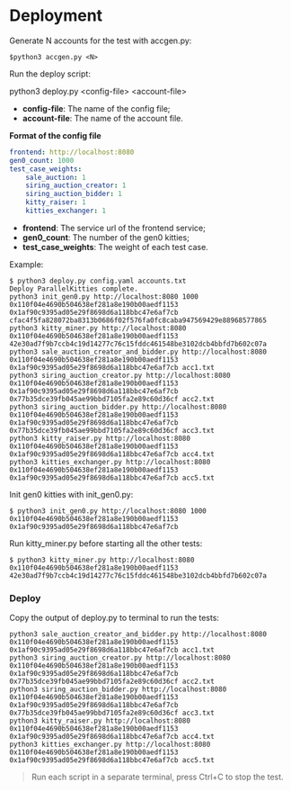# Deployment

Generate N accounts for the test with accgen.py:

```shell
$python3 accgen.py <N>
```

Run the deploy script:

python3 deploy.py \<config-file> \<account-file>

* **config-file**: The name of the config file;
* **account-file**: The name of the account file.

**Format of the config file**

```YAML
frontend: http://localhost:8080
gen0_count: 1000
test_case_weights:
    sale_auction: 1
    siring_auction_creator: 1
    siring_auction_bidder: 1
    kitty_raiser: 1
    kitties_exchanger: 1
```

* **frontend**: The service url of the frontend service;
* **gen0_count**: The number of the gen0 kitties;
* **test_case_weights**: The weight of each test case.

Example:

```shell
$ python3 deploy.py config.yaml accounts.txt
Deploy ParallelKitties complete.
python3 init_gen0.py http://localhost:8080 1000 0x110f04e4690b504638ef281a8e190b00aedf1153 0x1af90c9395ad05e29f8698d6a118bbc47e6af7cb cfac4f5fa828072ba8313b0686f02f576fa0fc8caba947569429e88968577865
python3 kitty_miner.py http://localhost:8080 0x110f04e4690b504638ef281a8e190b00aedf1153 42e30ad7f9b7ccb4c19d14277c76c15fddc461548be3102dcb4bbfd7b602c07a
python3 sale_auction_creator_and_bidder.py http://localhost:8080 0x110f04e4690b504638ef281a8e190b00aedf1153 0x1af90c9395ad05e29f8698d6a118bbc47e6af7cb acc1.txt
python3 siring_auction_creator.py http://localhost:8080 0x110f04e4690b504638ef281a8e190b00aedf1153 0x1af90c9395ad05e29f8698d6a118bbc47e6af7cb 0x77b35dce39fb045ae99bbd7105fa2e89c60d36cf acc2.txt
python3 siring_auction_bidder.py http://localhost:8080 0x110f04e4690b504638ef281a8e190b00aedf1153 0x1af90c9395ad05e29f8698d6a118bbc47e6af7cb 0x77b35dce39fb045ae99bbd7105fa2e89c60d36cf acc3.txt
python3 kitty_raiser.py http://localhost:8080 0x110f04e4690b504638ef281a8e190b00aedf1153 0x1af90c9395ad05e29f8698d6a118bbc47e6af7cb acc4.txt
python3 kitties_exchanger.py http://localhost:8080 0x110f04e4690b504638ef281a8e190b00aedf1153 0x1af90c9395ad05e29f8698d6a118bbc47e6af7cb acc5.txt
```

Init gen0 kitties with init_gen0.py:

```shell
$ python3 init_gen0.py http://localhost:8080 1000 0x110f04e4690b504638ef281a8e190b00aedf1153 0x1af90c9395ad05e29f8698d6a118bbc47e6af7cb
```

Run kitty_miner.py before starting all the other tests:

```shell
$ python3 kitty_miner.py http://localhost:8080 0x110f04e4690b504638ef281a8e190b00aedf1153 42e30ad7f9b7ccb4c19d14277c76c15fddc461548be3102dcb4bbfd7b602c07a
```

### Deploy

Copy the output of deploy.py to terminal to run the tests:

```shell
python3 sale_auction_creator_and_bidder.py http://localhost:8080 0x110f04e4690b504638ef281a8e190b00aedf1153 0x1af90c9395ad05e29f8698d6a118bbc47e6af7cb acc1.txt
python3 siring_auction_creator.py http://localhost:8080 0x110f04e4690b504638ef281a8e190b00aedf1153 0x1af90c9395ad05e29f8698d6a118bbc47e6af7cb 0x77b35dce39fb045ae99bbd7105fa2e89c60d36cf acc2.txt
python3 siring_auction_bidder.py http://localhost:8080 0x110f04e4690b504638ef281a8e190b00aedf1153 0x1af90c9395ad05e29f8698d6a118bbc47e6af7cb 0x77b35dce39fb045ae99bbd7105fa2e89c60d36cf acc3.txt
python3 kitty_raiser.py http://localhost:8080 0x110f04e4690b504638ef281a8e190b00aedf1153 0x1af90c9395ad05e29f8698d6a118bbc47e6af7cb acc4.txt
python3 kitties_exchanger.py http://localhost:8080 0x110f04e4690b504638ef281a8e190b00aedf1153 0x1af90c9395ad05e29f8698d6a118bbc47e6af7cb acc5.txt
```

> Run each script in a separate terminal, press Ctrl+C to stop the test.